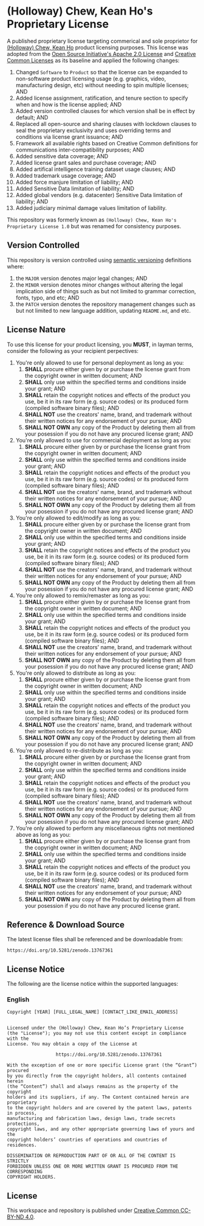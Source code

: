 # (Holloway) Chew, Kean Ho's Proprietary License

A published proprietary license targeting commerical and sole proprietor for
[(Holloway) Chew, Kean Ho](https://github.com/ChewKeanHo) product licensing
purposes. This license was adopted from the
[Open Source Initiative's Apache 2.0 License](https://opensource.org/license/apache-2-0)
and [Creative Common Licenses](https://creativecommons.org/)
as its baseline and applied the following changes:

1. Changed `Software` to `Product` so that the license can be expanded to
   non-software product licensing usage (e.g. graphics, video, manufacturing
   design, etc) without needing to spin multiple licenses; AND
2. Added license assignment, ratification, and tenure section to specify when
   and how is the license applied; AND
3. Added version controlled clauses for which version shall be in effect by
   default; AND
4. Replaced all open-source and sharing clauses with lockdown clauses to seal
   the proprietary exclusivity and uses overriding terms and conditions via
   license grant issuance; AND
5. Framework all available rights based on Creative Common definitions for
   communications inter-compatibility purposes; AND
6. Added sensitive data coverage; AND
7. Added license grant sales and purchase coverage; AND
8. Added artifical intelligence training dataset usage clauses; AND
9. Added trademark usage coverage; AND
10. Added force manjure limitation of liability; AND
11. Added Sensitive Data limitation of liability; AND
12. Added global vendors (e.g. datacenter) Sensitive Data limitation of
    liability; AND
13. Added judiciary minimal damage values limitation of liability.

This repository was formerly known as
`(Holloway) Chew, Kean Ho's Proprietary License 1.0` but was renamed for
consistency purposes.




## Version Controlled

This repository is version controlled using
[semantic versioning](https://semver.org/) definitions where:

1. the `MAJOR` version denotes major legal changes; AND
2. the `MINOR` version denotes minor changes without altering the legal
   implication side of things such as but not limited to grammar correction,
   fonts, typo, and etc; AND
3. the `PATCH` version denotes the repository management changes such as but
   not limited to new language addition, updating `README.md`, and etc.




## License Nature


To use this license for your product licensing, you **MUST**, in layman terms,
consider the following as your recipient perpectives:

1. You're only allowed to use for personal deployment as long as you:
   1. **SHALL** procure either given by or purchase the license grant from the
      copyright owner in written document; AND
   2. **SHALL** only use within the specified terms and conditions inside your
      grant; AND
   3. **SHALL** retain the copyright notices and effects of the product you use,
      be it in its raw form (e.g. source codes) or its produced form (compiled
      software binary files); AND
   4. **SHALL NOT** use the creators' name, brand, and trademark without their
      written notices for any endorsement of your pursue; AND
   5. **SHALL NOT OWN** any copy of the Product by deleting them all from your
      posession if you do not have any procured license grant; AND
2. You're only allowed to use for commercial deployment as long as you:
   1. **SHALL** procure either given by or purchase the license grant from the
      copyright owner in written document; AND
   2. **SHALL** only use within the specified terms and conditions inside your
      grant; AND
   3. **SHALL** retain the copyright notices and effects of the product you use,
      be it in its raw form (e.g. source codes) or its produced form (compiled
      software binary files); AND
   4. **SHALL NOT** use the creators' name, brand, and trademark without their
      written notices for any endorsement of your pursue; AND
   5. **SHALL NOT OWN** any copy of the Product by deleting them all from your
      posession if you do not have any procured license grant; AND
3. You're only allowed to edit/modify as long as you:
   1. **SHALL** procure either given by or purchase the license grant from the
      copyright owner in written document; AND
   2. **SHALL** only use within the specified terms and conditions inside your
      grant; AND
   3. **SHALL** retain the copyright notices and effects of the product you use,
      be it in its raw form (e.g. source codes) or its produced form (compiled
      software binary files); AND
   4. **SHALL NOT** use the creators' name, brand, and trademark without their
      written notices for any endorsement of your pursue; AND
   5. **SHALL NOT OWN** any copy of the Product by deleting them all from your
      posession if you do not have any procured license grant; AND
4. You're only allowed to remix/remaster as long as you:
   1. **SHALL** procure either given by or purchase the license grant from the
      copyright owner in written document; AND
   2. **SHALL** only use within the specified terms and conditions inside your
      grant; AND
   3. **SHALL** retain the copyright notices and effects of the product you use,
      be it in its raw form (e.g. source codes) or its produced form (compiled
      software binary files); AND
   4. **SHALL NOT** use the creators' name, brand, and trademark without their
      written notices for any endorsement of your pursue; AND
   5. **SHALL NOT OWN** any copy of the Product by deleting them all from your
      posession if you do not have any procured license grant; AND
5. You're only allowed to distribute as long as you:
   1. **SHALL** procure either given by or purchase the license grant from the
      copyright owner in written document; AND
   2. **SHALL** only use within the specified terms and conditions inside your
      grant; AND
   3. **SHALL** retain the copyright notices and effects of the product you use,
      be it in its raw form (e.g. source codes) or its produced form (compiled
      software binary files); AND
   4. **SHALL NOT** use the creators' name, brand, and trademark without their
      written notices for any endorsement of your pursue; AND
   5. **SHALL NOT OWN** any copy of the Product by deleting them all from your
      posession if you do not have any procured license grant; AND
6. You're only allowed to re-distribute as long as you:
   1. **SHALL** procure either given by or purchase the license grant from the
      copyright owner in written document; AND
   2. **SHALL** only use within the specified terms and conditions inside your
      grant; AND
   3. **SHALL** retain the copyright notices and effects of the product you use,
      be it in its raw form (e.g. source codes) or its produced form (compiled
      software binary files); AND
   4. **SHALL NOT** use the creators' name, brand, and trademark without their
      written notices for any endorsement of your pursue; AND
   5. **SHALL NOT OWN** any copy of the Product by deleting them all from your
      posession if you do not have any procured license grant; AND
7. You're only allowed to perform any miscellaneous rights not mentioned above
   as long as you:
   1. **SHALL** procure either given by or purchase the license grant from the
      copyright owner in written document; AND
   2. **SHALL** only use within the specified terms and conditions inside your
      grant; AND
   3. **SHALL** retain the copyright notices and effects of the product you use,
      be it in its raw form (e.g. source codes) or its produced form (compiled
      software binary files); AND
   4. **SHALL NOT** use the creators' name, brand, and trademark without their
      written notices for any endorsement of your pursue; AND
   5. **SHALL NOT OWN** any copy of the Product by deleting them all from your
      posession if you do not have any procured license grant.




## Reference & Download Source

The latest license files shall be referenced and be downloadable from:

```
https://doi.org/10.5281/zenodo.13767361
```




## License Notice

The following are the license notice within the supported languages:

### English

```
Copyright [YEAR] [FULL_LEGAL_NAME] [CONTACT_LIKE_EMAIL_ADDRESS]


Licensed under the (Holloway) Chew, Kean Ho’s Proprietary License
(the "License"); you may not use this content except in compliance with the
License. You may obtain a copy of the License at

                  https://doi.org/10.5281/zenodo.13767361

With the exception of one or more specific License grant (the “Grant”) procured
by you directly from the copyright holders, all contents contained herein
(the “Content”) shall and always remains as the property of the copyright
holders and its suppliers, if any. The Content contained herein are proprietary
to the copyright holders and are covered by the patent laws, patents in process,
manufacturing and fabrication laws, design laws, trade secrets protections,
copyright laws, and any other appropriate governing laws of yours and the
copyright holders’ countries of operations and countries of residences.

DISSEMINATION OR REPRODUCTION PART OF OR ALL OF THE CONTENT IS STRICTLY
FORBIDDEN UNLESS ONE OR MORE WRITTEN GRANT IS PROCURED FROM THE CORRESPONDING
COPYRIGHT HOLDERS.
```




## License

This workspace and repository is published under
[Creative Common CC-BY-ND 4.0](https://creativecommons.org/licenses/by-nd/4.0/legalcode.en).
